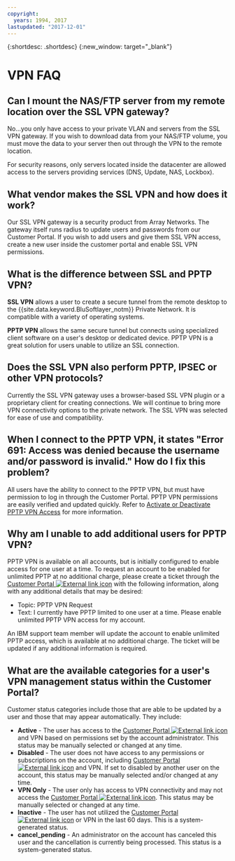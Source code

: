 ```yaml
---
copyright:
  years: 1994, 2017
lastupdated: "2017-12-01"
---
```


{:shortdesc: .shortdesc}
{:new_window: target="_blank"}

# VPN FAQ

<a name="152"></a>
## Can I mount the NAS/FTP server from my remote location over the SSL VPN gateway?

No...you only have access to your private VLAN and servers from the SSL VPN gateway. If you wish to download data from your NAS/FTP volume, you must move the data to your server then out through the VPN to the remote location.

For security reasons, only servers located inside the datacenter are allowed access to the servers providing services (DNS, Update, NAS, Lockbox).

<a name="175"></a>
## What vendor makes the SSL VPN and how does it work?

Our SSL VPN gateway is a security product from Array Networks.  The gateway itself runs radius to update users and passwords from our Customer Portal. If you wish to add users and give them SSL VPN access, create a new user inside the customer portal and enable SSL VPN permissions.

<a name="276"></a>
## What is the difference between SSL and PPTP VPN?

**SSL VPN** allows a user to create a secure tunnel from the remote desktop to the {{site.data.keyword.BluSoftlayer_notm}} Private Network. It is compatible with a variety of operating systems.

**PPTP VPN** allows the same secure tunnel but connects using specialized client software on a user's desktop or dedicated device. PPTP VPN is a great solution for users unable to utilize an SSL connection.

<a name="277"></a>
## Does the SSL VPN also perform PPTP, IPSEC or other VPN protocols?

Currently the SSL VPN gateway uses a browser-based SSL VPN plugin or a proprietary client for creating connections. We will continue to bring more VPN connectivity options to the private network. The SSL VPN was selected for ease of use and compatibility.

<a name="278"></a>
## When I connect to the PPTP VPN, it states "Error 691: Access was denied because the username and/or password is invalid." How do I fix this problem?

All users have the ability to connect to the PPTP VPN, but must have permission to log in through the Customer Portal.  PPTP VPN permissions are easily verified and updated quickly.  Refer to [Activate or Deactivate PPTP VPN Access](activated-a-user.html) for more information.

<a name="1154"></a>
## Why am I unable to add additional users for PPTP VPN?

PPTP VPN is available on all accounts, but is initially configured to enable access for one user at a time. To request an account to be enabled for unlimited PPTP at no additional charge, please create a ticket through the [Customer Portal ![External link icon](../../icons/launch-glyph.svg "External link icon")](https://control.softlayer.com/) with the following information, along with any additional details that may be desired:

* Topic: PPTP VPN Request
* Text: I currently have PPTP limited to one user at a time. Please enable unlimited PPTP VPN access for my account.

An IBM support team member will update the account to enable unlimited PPTP access, which is available at no additional charge. The ticket will be updated if any additional information is required.

<a name="1087"></a>
## What are the available categories for a user's VPN management status within the Customer Portal?

Customer status categories include those that are able to be updated by a user and those that may appear automatically. They include:

* **Active** - The user has access to the [Customer Portal ![External link icon](../../icons/launch-glyph.svg "External link icon")](https://control.softlayer.com/) and VPN based on permissions set by the account administrator. This status may be manually selected or changed at any time.
* **Disabled** - The user does not have access to any permissions or subscriptions on the account, including [Customer Portal ![External link icon](../../icons/launch-glyph.svg "External link icon")](https://control.softlayer.com/) and VPN. If set to disabled by another user on the account, this status may be manually selected and/or changed at any time.
* **VPN Only** - The user only has access to VPN connectivity and may not access the [Customer Portal ![External link icon](../../icons/launch-glyph.svg "External link icon")](https://control.softlayer.com/). This status may be manually selected or changed at any time.
* **Inactive** - The user has not utilized the [Customer Portal ![External link icon](../../icons/launch-glyph.svg "External link icon")](https://control.softlayer.com/) or VPN in the last 60 days. This is a system-generated status.
* **cancel_pending** - An administrator on the account has canceled this user and the cancellation is currently being processed. This status is a system-generated status.
